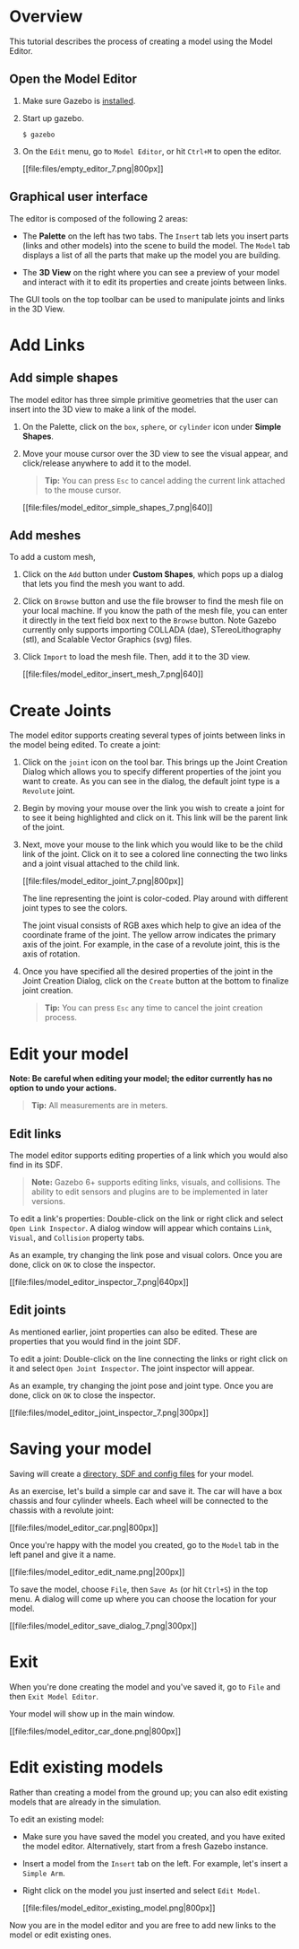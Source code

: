 # Overview

This tutorial describes the process of creating a model using the Model Editor.

## Open the Model Editor

1.  Make sure Gazebo is [installed](http://gazebosim.org/install).

1.  Start up gazebo.

    ~~~
    $ gazebo
    ~~~

1. On the `Edit` menu, go to `Model Editor`, or hit `Ctrl+M` to open the editor.

    [[file:files/empty_editor_7.png|800px]]

## Graphical user interface

The editor is composed of the following 2 areas:

* The **Palette** on the left has two tabs. The `Insert` tab lets you insert
parts (links and other models) into the scene to build the model. The `Model`
tab displays a list of all the parts that make up the model you are building.

* The **3D View** on the right where you can see a preview of your model and
interact with it to edit its properties and create joints between links.

The GUI tools on the top toolbar can be used to manipulate joints and links in
the 3D View.

# Add Links

## Add simple shapes

The model editor has three simple primitive geometries that the user can insert
into the 3D view to make a link of the model.

1. On the Palette, click on the `box`, `sphere`, or `cylinder` icon under
**Simple Shapes**.

1. Move your mouse cursor over the 3D view to see the visual appear, and
click/release anywhere to add it to the model.

    > **Tip:** You can press `Esc` to cancel adding the current
    link attached to the mouse cursor.

    [[file:files/model_editor_simple_shapes_7.png|640]]

## Add meshes

To add a custom mesh,

1. Click on the `Add` button under **Custom Shapes**, which pops up a dialog
that lets you find the mesh you want to add.

1. Click on `Browse` button and use the file browser to find the mesh file
on your local machine. If you know the path of the mesh file, you can enter it
directly in the text field box next to the `Browse` button. Note Gazebo
currently only supports importing COLLADA (dae), STereoLithography (stl),
and Scalable Vector Graphics (svg) files.

1. Click `Import` to load the mesh file. Then, add it to the 3D view.

    [[file:files/model_editor_insert_mesh_7.png|640]]

# Create Joints

The model editor supports creating several types of joints between links in the
model being edited. To create a joint:

1. Click on the `joint` icon on the tool bar. This brings up the Joint Creation
Dialog which allows you to specify different properties of the joint you
want to create. As you can see in the dialog, the default joint type is
a `Revolute` joint.

1. Begin by moving your mouse over the link you wish to create a joint for to
see it being highlighted and click on it. This link will be the parent link of
the joint.

1. Next, move your mouse to the link which you would like to be the child link
of the joint. Click on it to see a colored line connecting the two links and
a joint visual attached to the child link.

    [[file:files/model_editor_joint_7.png|800px]]

    The line representing the joint is color-coded. Play around with different
joint types to see the colors.

    The joint visual consists of RGB axes which help to give an idea of the
coordinate frame of the joint. The yellow arrow indicates the primary axis of
the joint. For example, in the case of a revolute joint, this is the axis of
rotation.

1. Once you have specified all the desired properties of the joint in the
Joint Creation Dialog, click on the `Create` button at the bottom to finalize
joint creation.

    > **Tip:** You can press `Esc` any time to cancel the joint creation process.

# Edit your model

**Note: Be careful when editing your model; the editor currently has no option to undo your actions.**

> **Tip:** All measurements are in meters.

## Edit links

The model editor supports editing properties of a link which you would
also find in its SDF.

> **Note:**  Gazebo 6+ supports editing
links, visuals, and collisions. The ability to edit sensors and
plugins are to be implemented in later versions.

To edit a link's properties: Double-click on the link or right click and select
`Open Link Inspector`. A dialog window will appear which contains
`Link`, `Visual`, and `Collision` property tabs.

As an example, try changing the link pose and visual colors. Once you are done, click on
`OK` to close the inspector.

[[file:files/model_editor_inspector_7.png|640px]]

## Edit joints

As mentioned earlier, joint properties can also be edited. These are properties
that you would find in the joint SDF.

To edit a joint: Double-click on the line connecting the links or right click
on it and select `Open Joint Inspector`. The joint inspector will appear.

As an example, try changing the joint pose and joint type. Once you are done, click on
`OK` to close the inspector.

[[file:files/model_editor_joint_inspector_7.png|300px]]

# Saving your model

Saving will create a [directory, SDF and config files](/tutorials?tut=model_structure&cat=build_robot) for your model.

As an exercise, let's build a simple car and save it. The car will have a
box chassis and four cylinder wheels. Each wheel will be connected to the
chassis with a revolute joint:

[[file:files/model_editor_car.png|800px]]

Once you're happy with the model you created, go to the `Model` tab in the left
panel and give it a name.

[[file:files/model_editor_edit_name.png|200px]]

To save the model, choose `File`, then `Save As` (or hit `Ctrl+S`) in the top
menu. A dialog will come up where you can choose the location for your model.

[[file:files/model_editor_save_dialog_7.png|300px]]

# Exit

When you're done creating the model and you've saved it, go to `File` and then
`Exit Model Editor`.

Your model will show up in the main window.

[[file:files/model_editor_car_done.png|800px]]

# Edit existing models

Rather than creating a model from the ground up;
you can also edit existing models that are already in the simulation.

To edit an existing model:

* Make sure you have saved the model you created, and you have exited the model editor. Alternatively, start from a fresh Gazebo instance.

* Insert a model from the `Insert` tab on the left. For example, let's
insert a `Simple Arm`.

* Right click on the model you just inserted and select `Edit Model`.

    [[file:files/model_editor_existing_model.png|800px]]

Now you are in the model editor and you are free to add new links to the
model or edit existing ones.
